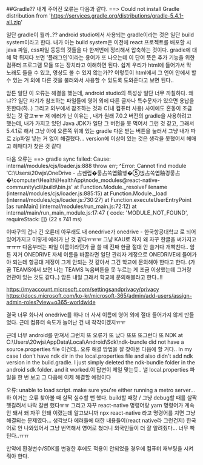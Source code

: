 ##Gradle??
내게 주어진 오류는 다음과 같다.
==> Could not install Gradle distribution from 'https://services.gradle.org/distributions/gradle-5.4.1-all.zip'

일단 gradle이 뭘까..?? android studio에서 사용되는 gradle이라는 것은 일단 build system이라고 한다. 
내가 아는 build system은 이전에 react 프로젝트를 배포할 시 java 파일, css파일 등등의 것들을 다 한꺼번에 정리해서 압축하는 것이다.
gradle에 대해 막 뒤지다 보면 '플러그인'이라는 용어가 또 나오는데 이 단어 뜻은 추가 기능을 위한 컴퓨터 프로그램 모듈 또는 장치라고 이해하면 된다. 
쉽게 우리가 html에 들어가서 막 노래도 들을 수 있고, 영상도 볼 수 있지 않는가?? 이렇듯이 html에서 그 언어 안에서 할 수 있는 거 외에 다른 것을 불러와서
사용할 수 있도록 도와준다고 보면 된다..

암튼 일단 이 오류는 해결을 했는데, android studio의 특성상 일단 너무 까칠하다. 왜냐?? 일단 자기가 참조하는 파일들에 영어 외에 다른 글자나 특수문자가 있으면 용납을 못한다(하..)
그리고 외부에서 참조하는 것과 C(내 컴퓨터 사용) 사이에도 혼동이 조금 있는 것 같고ㅠㅠ
저 에러가 난 이유는 , 내가 원래 7.0.2 버전의 gradle을 사용하려고 했는데, 내가 가지고 있던 Java JDK가 일단 그 버전을 못 먹어서 그런 것 같고, 그래서 5.4.1로 해서 그냥 아예
오른쪽 위에 있는 gradle 다운 받는 버튼을 눌러서 그냥 내가 따로 zip파일 넣는 거 없이 해결했다... version에 이상이 있는 것은 생각을 못했어서 헤매고 헤매다가 찾은 것 같다

다음 오류는 
==> gradle sync failed: Cause: internal/modules/cjs/loader.js:888 throw err; ^Error: Cannot find module 'C:\Users\20wjs\OneDrive - 占쎈립�뤃占쏙옙鍮녷�⑤벉占쏙옙釉경뤃占�\computer\Health\HealthApp\node_modules\@react-native-community\cli\build\bin.js' at Function.Module._resolveFilename (internal/modules/cjs/loader.js:885:15) at Function.Module._load (internal/modules/cjs/loader.js:730:27) at Function.executeUserEntryPoint [as runMain] (internal/modules/run_main.js:72:12) at internal/main/run_main_module.js:17:47 { code: 'MODULE_NOT_FOUND', requireStack: []} (22 s 741 ms)

이따구의 겁나 긴 오륜데 아무래도 내 onedrive가 onedrive - 한국항공대학교 로 되어 있어가지고 이렇게 에러가 난 것 같다ㅠㅠㅠ 그냥 KAU로 하지 왜 자꾸 한글을 써가지고ㅠㅠㅠ 다음부터는
파일 이름이라던가 글 쓸 때 진짜 한글 절대 안 쓸거다 개빡친다..
암튼 저거 ONEDRIVE 자체 이름을 바꿀라면 일단 관리자 계정으로 ONEDRIVE에 들어가야 되는데 항공대 계정이 그게 안되는 것 같아서 그건 학교에 문의해야 한다고 한다.
(가끔 TEAMS에서 보면 나는 TEAMS 녹음버튼을 못 누르는 게 조금 이상했는데 그거랑 연관이 있는 것도 같다..) 암튼 내일 그래서 학교에 문의해볼라고 한다..!!

https://myaccount.microsoft.com/settingsandprivacy/privacy
https://docs.microsoft.com/ko-kr/microsoft-365/admin/add-users/assign-admin-roles?view=o365-worldwide

결국 너무 화나서 onedrive를 하나 더 사서 이름에 영어 외에 절대 들어가지 않게 만들었다.
근데 컴퓨터 속도가 늘어난 건 내 착각이겠지ㅠㅠ

근데 너무 android를 만져서 그런지 또 오류가 또 났다 또또 또그런다 또
NDK at C:\Users\20wjs\AppData\Local\Android\Sdk\ndk-bundle did not have a source.properties file
이건데.. 오류 해결 방법을 잘 찾아본 다음에 할 거다..
In my case I don't have ndk dir in the local.properties file and also didn't add ndk version in the build.gradle. I just simply deleted the ndk-bundle folder in the android sdk folder. and it worked.이 답변이 제일 맞는듯.. 낼 local.properties 파일을 한 번 보고 그 다음에 이제 해결할 예정이다

오류: unable to load script. make sure you're either running a metro server...
하 이거는 오류 찾아볼 때 살짝 실수할 뻔 했다.
build할 때랑 / 그냥 debug할 때를 살짝 헷갈려서 나락 갈뻔 했다ㅠㅠ
그리고 자꾸 react-native 명령어랑 yarn 명령어가 계속 안 돼서 왜 자꾸 안돼 이럤는데 알고보니까 npx react-native 라고 명령어를 치면 그냥 해결되는 문제였다...
생각보다 에러들에 대한 내용들이(react native라 그런건지) 한국어로 안 나와있어서 그냥 번역해서 영어로 쳤더니 외국인들이 더 잘 알려줬다... 너무 빡틴다..ㅠㅠ

만약에 환경변수/SDK를 변경한 후에도 적용이 안되었을 경우에 컴퓨터 재부팅을 시켜줘야 한다.
